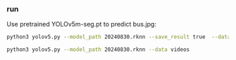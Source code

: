 
### run 
Use pretrained YOLOv5m-seg.pt to predict bus.jpg:
```bash
python3 yolov5.py --model_path 20240830.rknn --save_result true  --data 1.mp4
```

```bash
python3 yolov5.py --model_path 20240830.rknn --data videos
```




